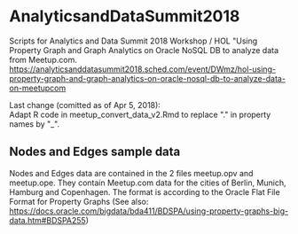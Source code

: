 # AnalyticsandDataSummit2018
Scripts for Analytics and Data Summit 2018 Workshop / HOL "Using Property Graph and Graph Analytics on Oracle NoSQL DB to analyze data from Meetup.com. 
https://analyticsanddatasummit2018.sched.com/event/DWmz/hol-using-property-graph-and-graph-analytics-on-oracle-nosql-db-to-analyze-data-on-meetupcom

Last change (comitted as of Apr 5, 2018):  
Adapt R code in meetup_convert_data_v2.Rmd to replace "." in property names by "_".

## Nodes and Edges sample data
Nodes and Edges data are contained in the 2 files meetup.opv and meetup.ope. They contain Meetup.com data for the cities of Berlin, Munich, Hamburg and Copenhagen.
The format is according to the Oracle Flat File Format for Property Graphs (See also: https://docs.oracle.com/bigdata/bda411/BDSPA/using-property-graphs-big-data.htm#BDSPA255)


